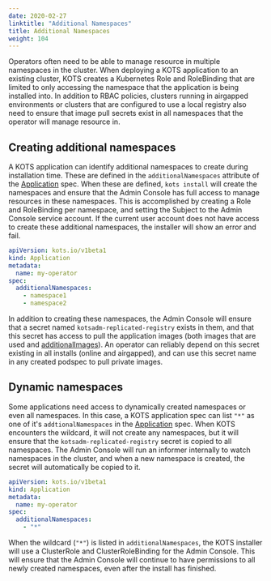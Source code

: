 ```yaml
---
date: 2020-02-27
linktitle: "Additional Namespaces"
title: Additional Namespaces
weight: 104
---
```


Operators often need to be able to manage resource in multiple namespaces in the cluster. 
When deploying a KOTS application to an existing cluster, KOTS creates a Kubernetes Role and RoleBinding that are limited to only accessing the namespace that the application is being installed into. 
In addition to RBAC policies, clusters running in airgapped environments or clusters that are configured to use a local registry also need to ensure that image pull secrets exist in all namespaces that the operator will manage resource in.

## Creating additional namespaces

A KOTS application can identify additional namespaces to create during installation time. 
These are defined in the `additionalNamespaces` attribute of the [Application](/reference/v1beta1/application/) spec. 
When these are defined, `kots install` will create the namespaces and ensure that the Admin Console has full access to manage resources in these namespaces. 
This is accomplished by creating a Role and RoleBinding per namespace, and setting the Subject to the Admin Console service account. 
If the current user account does not have access to create these additional namespaces, the installer will show an error and fail.

```yaml
apiVersion: kots.io/v1beta1
kind: Application
metadata:
  name: my-operator
spec:
  additionalNamespaces:
    - namespace1
    - namespace2
```

In addition to creating these namespaces, the Admin Console will ensure that a secret named `kotsadm-replicated-registry` exists in them, and that this secret has access to pull the application images (both images that are used and [additionalImages](/vendor/operators/additional-images/)). 
An operator can reliably depend on this secret existing in all installs (online and airgapped), and can use this secret name in any created podspec to pull private images.

## Dynamic namespaces

Some applications need access to dynamically created namespaces or even all namespaces. 
In this case, a KOTS application spec can list `"*"` as one of it's `addtionalNamespaces` in the [Application](/reference/v1beta1/application/) spec. 
When KOTS encounters the wildcard, it will not create any namespaces, but it will ensure that the `kotsadm-replicated-registry` secret is copied to all namespaces. 
The Admin Console will run an informer internally to watch namespaces in the cluster, and when a new namespace is created, the secret will automatically be copied to it.

```yaml
apiVersion: kots.io/v1beta1
kind: Application
metadata:
  name: my-operator
spec:
  additionalNamespaces:
    - "*"
```

When the wildcard (`"*"`) is listed in `additionalNamespaces`, the KOTS installer will use a ClusterRole and ClusterRoleBinding for the Admin Console. 
This will ensure that the Admin Console will continue to have permissions to all newly created namespaces, even after the install has finished.

